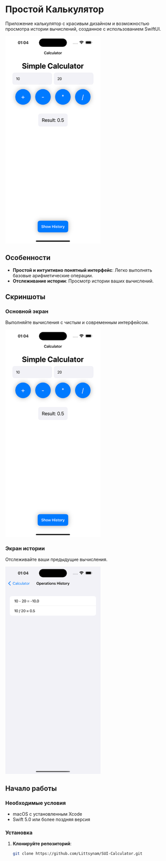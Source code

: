 # Простой Калькулятор

Приложение калькулятор с красивым дизайном и возможностью просмотра истории вычислений, созданное с использованием SwiftUI.

<img src="https://github.com/Littsynam/SUI-Calculator/blob/main/ScreenShots/main_screen.png" alt="main_screen" width="300"/>

## Особенности

- **Простой и интуитивно понятный интерфейс**: Легко выполнять базовые арифметические операции.
- **Отслеживание истории**: Просмотр истории ваших вычислений.

## Скриншоты

### Основной экран
Выполняйте вычисления с чистым и современным интерфейсом.

<img src="https://github.com/Littsynam/SUI-Calculator/blob/main/ScreenShots/main_screen.png" alt="main_screen" width="300"/>

### Экран истории
Отслеживайте ваши предыдущие вычисления.

<img src="https://github.com/Littsynam/SUI-Calculator/blob/main/ScreenShots/history_screen.png" alt="history_screen" width="300"/>

## Начало работы

### Необходимые условия

- macOS с установленным Xcode
- Swift 5.0 или более поздняя версия

### Установка

1. **Клонируйте репозиторий**:
   ```bash
   git clone https://github.com/Littsynam/SUI-Calculator.git

